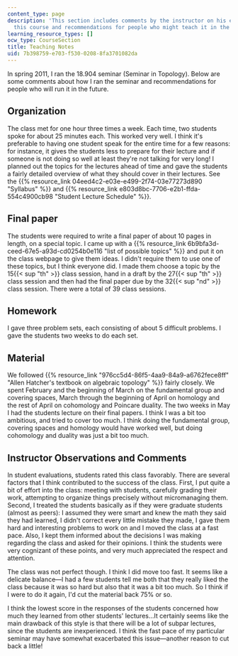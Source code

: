 ```yaml
---
content_type: page
description: 'This section includes comments by the instructor on his experience teaching
  this course and recommendations for people who might teach it in the future.    '
learning_resource_types: []
ocw_type: CourseSection
title: Teaching Notes
uid: 7b398759-e703-f530-0208-8fa3701082da
---
```


In spring 2011, I ran the 18.904 seminar (Seminar in Topology). Below are some comments about how I ran the seminar and recommendations for people who will run it in the future.

Organization
------------

The class met for one hour three times a week. Each time, two students spoke for about 25 minutes each. This worked very well. I think it's preferable to having one student speak for the entire time for a few reasons: for instance, it gives the students less to prepare for their lecture and if someone is not doing so well at least they're not talking for very long! I planned out the topics for the lectures ahead of time and gave the students a fairly detailed overview of what they should cover in their lectures. See the {{% resource_link 04eed4c2-e03e-e499-2f74-03e77273d890 "Syllabus" %}} and {{% resource_link e803d8bc-7706-e2b1-ffda-554c4900cb98 "Student Lecture Schedule" %}}.

Final paper
-----------

The students were required to write a final paper of about 10 pages in length, on a special topic. I came up with a {{% resource_link 6b9bfa3d-ceed-67e5-a93d-cd0254b0e116 "list of possible topics" %}} and put it on the class webpage to give them ideas. I didn't require them to use one of these topics, but I think everyone did. I made them choose a topic by the 15{{< sup "th" >}} class session, hand in a draft by the 27{{< sup "th" >}} class session and then had the final paper due by the 32{{< sup "nd" >}} class session. There were a total of 39 class sessions.

Homework
--------

I gave three problem sets, each consisting of about 5 difficult problems. I gave the students two weeks to do each set.

Material
--------

We followed {{% resource_link "976cc5d4-86f5-4aa9-84a9-a6762fece8ff" "Allen Hatcher's textbook on algebraic topology" %}} fairly closely. We spent February and the beginning of March on the fundamental group and covering spaces, March through the beginning of April on homology and the rest of April on cohomology and Poincare duality. The two weeks in May I had the students lecture on their final papers. I think I was a bit too ambitious, and tried to cover too much. I think doing the fundamental group, covering spaces and homology would have worked well, but doing cohomology and duality was just a bit too much.

Instructor Observations and Comments
------------------------------------

In student evaluations, students rated this class favorably. There are several factors that I think contributed to the success of the class. First, I put quite a bit of effort into the class: meeting with students, carefully grading their work, attempting to organize things precisely without micromanaging them. Second, I treated the students basically as if they were graduate students (almost as peers): I assumed they were smart and knew the math they said they had learned, I didn't correct every little mistake they made, I gave them hard and interesting problems to work on and I moved the class at a fast pace. Also, I kept them informed about the decisions I was making regarding the class and asked for their opinions. I think the students were very cognizant of these points, and very much appreciated the respect and attention.

The class was not perfect though. I think I did move too fast. It seems like a delicate balance—I had a few students tell me both that they really liked the class because it was so hard but also that it was a bit too much. So I think if I were to do it again, I'd cut the material back 75% or so.

I think the lowest score in the responses of the students concerned how much they learned from other students' lectures…It certainly seems like the main drawback of this style is that there will be a lot of subpar lectures, since the students are inexperienced. I think the fast pace of my particular seminar may have somewhat exacerbated this issue—another reason to cut back a little!